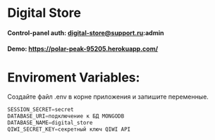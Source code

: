 # Digital Store
#### Control-panel auth: digital-store@support.ru:admin
#### Demo: https://polar-peak-95205.herokuapp.com/
# Enviroment Variables:
Создайте файл .env в корне приложения и запишите переменные.
```js
SESSION_SECRET=secret
DATABASE_URI=подключение к БД MONGODB
DATABASE_NAME=digital_store
QIWI_SECRET_KEY=секретный ключ QIWI API
```